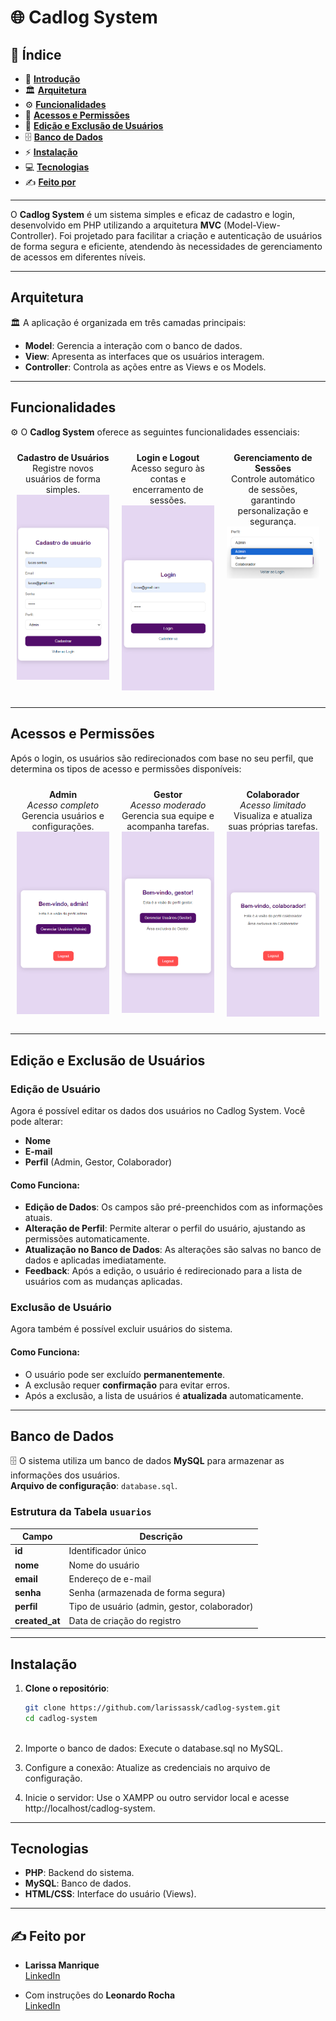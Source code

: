# 🌐 Cadlog System
## 📑 **Índice**
- 🔹 [**Introdução**](#introdução)
- 🏛️ [**Arquitetura**](#arquitetura)
- ⚙️ [**Funcionalidades**](#funcionalidades)
- 🔑 [**Acessos e Permissões**](#acessos-e-permissões)
- 📝 [**Edição e Exclusão de Usuários**](#edição-e-exclusão-de-usuários)
- 🗄️ [**Banco de Dados**](#banco-de-dados)
- ⚡ [**Instalação**](#instalação)
- 💻 [**Tecnologias**](#tecnologias)
- ✍️ [**Feito por**](#feito-por)
---

O **Cadlog System** é um sistema simples e eficaz de cadastro e login, desenvolvido em PHP utilizando a arquitetura **MVC** (Model-View-Controller). Foi projetado para facilitar a criação e autenticação de usuários de forma segura e eficiente, atendendo às necessidades de gerenciamento de acessos em diferentes níveis.

---

## Arquitetura

🏛️ A aplicação é organizada em três camadas principais:

- **Model**: Gerencia a interação com o banco de dados.
- **View**: Apresenta as interfaces que os usuários interagem.
- **Controller**: Controla as ações entre as Views e os Models.

---

## Funcionalidades

⚙️ O **Cadlog System** oferece as seguintes funcionalidades essenciais:

<div style="display: flex; justify-content: space-around; align-items: flex-start;">

  <div style="text-align: center; margin: 10px; width: 150px;">
    <strong>Cadastro de Usuários</strong><br>
    Registre novos usuários de forma simples.<br>
    <img src="img/cad.png" width="150px" />
  </div>

  <div style="text-align: center; margin: 10px; width: 150px;">
    <strong>Login e Logout</strong><br>
    Acesso seguro às contas e encerramento de sessões.<br>
    <img src="img/login.png" width="150px" />
  </div>

  <div style="text-align: center; margin: 10px; width: 150px;">
    <strong>Gerenciamento de Sessões</strong><br>
    Controle automático de sessões, garantindo personalização e segurança.<br>
    <img src="img/tipos-usuarios.png" width="150px" />
  </div>

</div>

---

## Acessos e Permissões

Após o login, os usuários são redirecionados com base no seu perfil, que determina os tipos de acesso e permissões disponíveis:

<div style="display: flex; justify-content: space-around; align-items: flex-start;">

  <div style="text-align: center; margin: 10px; width: 150px;">
    <strong>Admin</strong><br>
    <em>Acesso completo</em><br>
    Gerencia usuários e configurações.<br>
    <img src="img/adm.png" width="150px" />
  </div>

  <div style="text-align: center; margin: 10px; width: 150px;">
    <strong>Gestor</strong><br>
    <em>Acesso moderado</em><br>
    Gerencia sua equipe e acompanha tarefas.<br>
    <img src="img/gestor.png" width="150px" />
  </div>

  <div style="text-align: center; margin: 10px; width: 150px;">
    <strong>Colaborador</strong><br>
    <em>Acesso limitado</em><br>
    Visualiza e atualiza suas próprias tarefas.<br>
    <img src="img/colab.png" width="150px" />
  </div>

</div>

---

## Edição e Exclusão de Usuários

### Edição de Usuário
Agora é possível editar os dados dos usuários no Cadlog System. Você pode alterar:

- **Nome**
- **E-mail**
- **Perfil** (Admin, Gestor, Colaborador)

#### Como Funciona:
- **Edição de Dados**: Os campos são pré-preenchidos com as informações atuais.
- **Alteração de Perfil**: Permite alterar o perfil do usuário, ajustando as permissões automaticamente.
- **Atualização no Banco de Dados**: As alterações são salvas no banco de dados e aplicadas imediatamente.
- **Feedback**: Após a edição, o usuário é redirecionado para a lista de usuários com as mudanças aplicadas.

### Exclusão de Usuário
Agora também é possível excluir usuários do sistema.

#### Como Funciona:
- O usuário pode ser excluído **permanentemente**.
- A exclusão requer **confirmação** para evitar erros.
- Após a exclusão, a lista de usuários é **atualizada** automaticamente.

---

## Banco de Dados

🗄️ O sistema utiliza um banco de dados **MySQL** para armazenar as informações dos usuários.  
**Arquivo de configuração**: `database.sql`.

### Estrutura da Tabela `usuarios`

| Campo        | Descrição                                    |
|--------------|----------------------------------------------|
| **id**       | Identificador único                          |
| **nome**     | Nome do usuário                              |
| **email**    | Endereço de e-mail                          |
| **senha**    | Senha (armazenada de forma segura)          |
| **perfil**   | Tipo de usuário (admin, gestor, colaborador) |
| **created_at**| Data de criação do registro                 |

---

## Instalação

1. **Clone o repositório**:
   ```bash
   git clone https://github.com/larissassk/cadlog-system.git
   cd cadlog-system


   
2. Importe o banco de dados: Execute o database.sql no MySQL.



3. Configure a conexão: Atualize as credenciais no arquivo de configuração.



4. Inicie o servidor: Use o XAMPP ou outro servidor local e acesse http://localhost/cadlog-system.

---

## Tecnologias

- **PHP**: Backend do sistema.
- **MySQL**: Banco de dados.
- **HTML/CSS**: Interface do usuário (Views).

---

## ✍️ Feito por

- **Larissa Manrique**  
  [LinkedIn](https://www.linkedin.com/in/larissa-manrique/)

- Com instruções do **Leonardo Rocha**  
  [LinkedIn](https://www.linkedin.com/in/leonardossrocha/)


